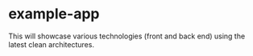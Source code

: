 # example-app
This will showcase various technologies (front and back end) using the latest clean architectures.
